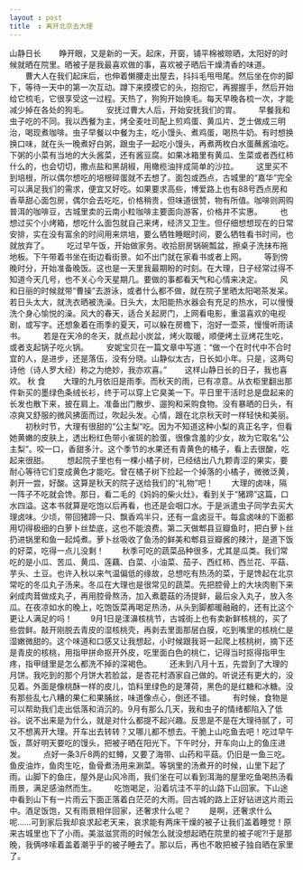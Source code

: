 ```yaml
---
layout : post
title  : 离开北京去大理
---
```

山静日长
　　睁开眼，又是新的一天。起床，开窗，铺平棉被晾晒，太阳好的时候就晒在院里。晒被子是我最喜欢做的事，喜欢被子晒后干燥清香的味道。
　　曹大人在我们起床后，也伸着懒腰走出屋去，抖抖毛甩甩尾。然后坐在你的脚下，等待一天中的第一次互动。蹲下来摸摸它的头，抱抱它，再握握手，然后开始给它梳毛，它很享受这一过程。天热了，狗狗开始换毛。每天早晚各梳一次，才能减少掉在各处的狗毛。
　　安抚过曹大人后，开始安抚我们的胃。
　　早餐我和虫子吃的不同。我以西餐为主，烤全麦吐司配上煎鸡蛋、黄瓜片、芝士做成三明治，喝现煮咖啡。虫子早餐以中餐为主，吃小馒头、煮鸡蛋，喝热牛奶。有时想换换口味，就在头一晚煮好白粥，跟虫子一起吃小馒头，再煮两枚白水蛋蘸酱油吃。下粥的小菜有当地的大头酱菜，还有酱豆腐。如果冰箱里有黄瓜、生菜或者西红柿什么的，也会切切，撒点盐和黑胡椒，用橄榄油拌成简单的沙拉。
　　这里买不到培根，所以偶尔想吃的培根碎蛋就不去想了。面包或西点，古城里的“嘉华”完全可以满足我们的需求，便宜又好吃。如果要求高些，博爱路上也有88号西点房和香草甜心面包房，偶尔会去吃吃，价格稍贵，但味道很赞，物有所值。咖啡则网购普洱的咖啡豆，古城里卖的云南小粒咖啡主要面向游客，价格并不实惠。
　　也想过买个小烤箱，想吃什么面包就自己来烤，经济又卫生。但仔细想想现在的日常安排，实在没有富余的时间用来烘培，要么牺牲睡眠时间，要么牺牲看书时间，也就放弃了。
　　吃过早午饭，开始做家务。收拾厨房锅碗瓢盆，擦桌子洗抹布拖地板。下午带着书坐在街边看街景。如不出门就在家看书或者上网。
　　等到傍晚时分，开始准备晚饭。这也是一天里我最期盼的时刻。在大理，日子经常过得不知道今天几号，也不关心今天星期几。要做的事都看天气和心情来决定。
　　风和日丽的时候就带“曹操”去游泳，或者什么都不做，就在院子里晒太阳喝茶发呆。若日头太大，就洗衣晒被洗澡。日头大，太阳能热水器会有充足的热水，可以慢慢洗个身心愉悦的澡。风大的春天，适合关起房门，上网看电影，重温喜欢的电视剧，或写字。还想象着在雨季的夏天，可以躲在房檐下，泡好一壶茶，慢慢听雨读书。
　　若是在天冷的冬天，就点起小炭盆，烤火取暖，顺便烤土豆烤花生吃，或者支起锅子吃火锅。
　　安妮宝贝在一篇文章中写道：“做一个在时代中不合时宜的人，是进步，还是落伍，没有分晓。山静似太古，日长如小年。只是，这两句诗他（诗人罗大经）称之为绝妙，我亦欢喜。”
　　这样山静日长的日子，我也喜欢。 秋 食
　　大理的九月依旧是雨季。而秋天的雨，已有凉意。从衣柜里翻出那件新买的墨绿色条绒长衫，终于可以穿上它臭美一下。平日里干活时总是盘起来的长发也散下来，披在肩上。准备出门散步、遛狗和采购食物。没有暴晒的日头，有凉爽又舒服的微风拂面而过，吹起头发。心情，跟在北京秋天时一样轻快和美丽。
　　初秋时节，大理有很甜的“公主梨”吃。因为不知道这种小梨的真正名字，但看她黄嫩的皮肤上，透出粉红色带小雀斑的脸蛋，很像含羞的少女，故为它取名“公主梨”。咬一口，香甜多汁。这个季节的水果还有青黄色的橘子，看上去很酸，吃起来很甜。
　　想起院子里也有一棵小橘子树，已经结出八九颗青涩的果实，要耐心等待它们变成黄色才能吃。曾在橘子树下捡起一个掉落的小橘子，微微泛黄，剥开一尝，好酸。这算是秋天的院子送给我们的“礼物”吧！
　　大理的卤味，隔一阵子不吃就会馋。那日，看二毛的《妈妈的柴火灶》，看到关于“猪蹄”这篇，口水四溢。这本书就算是吃饱以后再看，也还是会咽口水。于是派遣虫子同学去买大理卤味。少顷，带回猪蹄一只、飘香鸡半只，还有一盒卤豆干。每盒卤味的下面都用切得极细的白萝卜丝垫底，这也不能浪费。第二天做郫县豆瓣鱼时，把白萝卜丝扔进锅里和鱼一起炖煮。萝卜丝吸收了鱼汤的鲜美和郫县豆瓣酱的辣汁，是道下饭的好菜，吃得一点儿没剩！
　　秋季可吃的蔬菜品种很多，尤其是瓜类。我们常吃的是小瓜、苦瓜、黄瓜、莲藕、白菜、小油菜、茄子、西红柿、西兰花、平菇、芋头、土豆。也许入秋以来气温偏低的缘故，总想吃有热汤的菜，于是馋起在北京常吃的冬瓜丸子汤来。冬瓜在大理也是很常见的蔬菜。先把腔骨上的大块肉剔下来剁成肉茸做成丸子，再用腔骨熬汤，加入煮蘑菇的汤提鲜，最后汆入丸子，放入冬瓜。在夜凉如水的晚上，吃饱饭菜再喝足热汤，从头到脚都暖融融的，还有比这个更让人满足的吗！
　　9月1日是漾濞核桃节，古城街上也有卖新鲜核桃的，买了些尝鲜。敲开刚脱去青皮的湿核桃壳，再剥去里面那层白膜，吃到嘴里的核桃仁是湿嫩微甜的。这个味道和口感又让我想起，小时候跟我哥一起爬上核桃树，摘下还是青皮的核桃，用指甲拼命抠开外皮，吃里面白色的桃仁，记得当时抠得指甲生疼，指甲缝里是怎么都洗不掉的深褐色。
　　还未到八月十五，先尝到了大理的月饼。我吃到的那个月饼大若脸盆，是杏花村酒家自己做的。听说还有更大的，没见着。外面是像桃酥一样的皮儿，馅料里绿色的是薄荷，黑色的是红糖和冰糖。没有那些乱七八糟的果仁和果脯丝，味道像点心，倒还不错。
　　有时候，食物是可以帮助我们走出低落和消沉的。9月有那么几天，我和虫子的情绪都陷入了低谷。说不出来是为什么，就是对什么都提不起兴趣。反思是不是在大理待腻了，可又不想离开大理。开车出去转转？又哪儿都不想去。干脆上山吃鱼去吧！吃过早午饭，蒸好明天要吃的馒头，把被子晒在阳光下。下午时分，开车向山上的鱼庄进发。
　　点好一条3斤8两的虹鳟，又要了海带、山药和平菇。仍旧是一鱼三吃。鱼皮油炸，鱼肉生吃，鱼骨煮汤用来涮菜。等锅里的汤煮开的时候，山里下起了雨。山脚下的鱼庄，屋外是山风冷雨，我们坐在可以看到洱海的屋里吃鱼喝热汤看雨景，满足感油然而生。
　　吃饱喝足，沿着坑洼不平的山路下山回家。下山途中看到山下有一片雨云下面正落着白茫茫的大雨。回古城的路上正好钻进这片雨云中。酒足饭饱，又有雨景相伴回家，还奢求什么呢？
　　是啊，还奢求什么呢……可到家后我却哀求起老天来，哀求能有两床干燥的被子让我们盖着睡觉！原来古城里也下了小雨。美滋滋赏雨的时候怎么就没想起晒在院里的被子呢?!于是那晚，我俩哆嗦着盖着潮乎乎的被子睡去了。那以后，再也不敢把被子独自晒在家里了。

